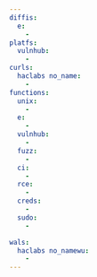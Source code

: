 ```yaml
---
diffis:
  e:
    -
platfs:
  vulnhub:
    -
curls:
  haclabs no_name:
    -
functions:
  unix:
    -
  e:
    -
  vulnhub:
    -
  fuzz:
    -
  ci:
    -
  rce:
    -
  creds:
    -
  sudo:
    -

wals:
  haclabs no_namewu:
    -
---
```

